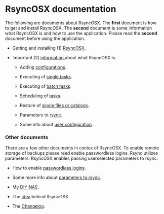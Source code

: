 # RsyncOSX documentation
The following are documents about RsyncOSX. The <b>first</b> document is how to get and install RsyncOSX. The <b>second</b> document is some information what RsyncOSX is and how to use the application. Please read the <b>second</b> document before using the application.
<ul><li> 
Getting and installing (1) <a href="https://github.com/rsyncOSX/Documentation/blob/master/Docs/RsyncOSX.md" target="_blank">RsyncOSX</a>.
</li></ul>
<ul><li> Important (2)
<a href="https://github.com/rsyncOSX/Documentation/blob/master/Docs/HowtoUseRsyncOSX.md" target="_blank"> information </a> about what RsyncOSX is.
</li></ul>
<ul>

<ul><li> Adding
<a href="https://github.com/rsyncOSX/Documentation/blob/master/Docs/AddConfigurations.md" target="_blank"> configurations</a>.
</li></ul>
<ul><li> Executing of
<a href="https://github.com/rsyncOSX/Documentation/blob/master/Docs/SingleTask.md" target="_blank"> single tasks</a>.
</li></ul>
<ul><li> Executing of
<a href="https://github.com/rsyncOSX/Documentation/blob/master/Docs/BatchTask.md" target="_blank"> batch tasks</a>.
</li></ul>
<ul><li> Scheduling of
<a href="https://github.com/rsyncOSX/Documentation/blob/master/Docs/ScheduleTasks.md" target="_blank"> tasks</a>.
</li></ul>
<ul><li> Restore of
<a href="https://github.com/rsyncOSX/Documentation/blob/master/Docs/CopySingleFiles.md" target="_blank"> single files or catalogs</a>.
</li></ul>
<ul><li> Parameters to
<a href="https://github.com/rsyncOSX/Documentation/blob/master/Docs/Parameters.md" target="_blank"> rsync</a>.
</li></ul>
<ul><li> Some info about
<a href="https://github.com/rsyncOSX/Documentation/blob/master/Docs/UserConfiguration.md" target="_blank"> user configuration</a>.
</li></ul>
</ul>

<h3>Other documents</h3>

There are a few other documents in contex of RsyncOSX. To enable remote storage of backups please read enable passwordless logins. Rsync utilizes parameters. RsyncOSX enables passing userselected parameters to rsync.

<ul><li>
How to enable <a href="https://github.com/rsyncOSX/Documentation/blob/master/Docs/PasswordlessLogin.md" target="_blank">passwordless logins</a>.
</li></ul>

<ul><li>
Some more info about <a href="https://github.com/rsyncOSX/Documentation/blob/master/Docs/RsyncParameters.md" target="_blank">parameters to rsync</a>.
</li></ul>
<ul><li>
My <a href="https://github.com/rsyncOSX/Documentation/blob/master/Docs/DIYNAS.md" target="_blank">DIY NAS</a>.
</li></ul>
<ul><li>
The <a href="https://github.com/rsyncOSX/Documentation/blob/master/Docs/Idea.md" target="_blank">idea</a> behind RsyncOSX.
</li></ul>
<ul><li>
The <a href="https://github.com/rsyncOSX/Documentation/blob/master/Docs/Changelog.md" target="_blank">Changelog</a>.
</li></ul>

